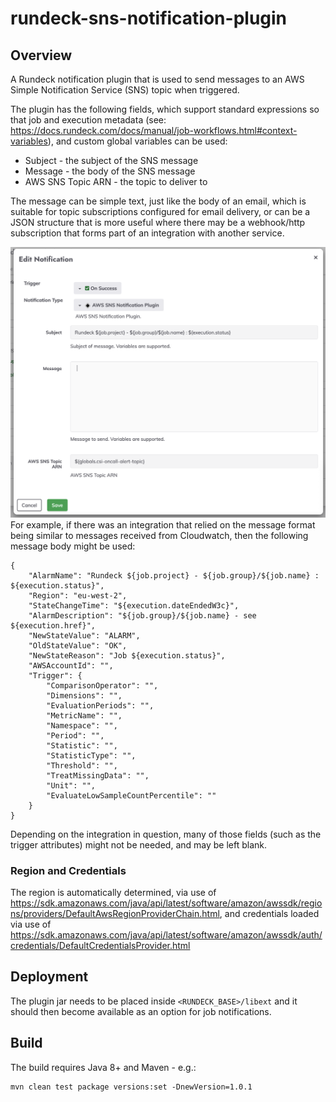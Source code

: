 
# rundeck-sns-notification-plugin

## Overview
A Rundeck notification plugin that is used to send messages to an AWS Simple Notification Service (SNS) topic when triggered.  

The plugin has the following fields, which support standard expressions so that job and execution metadata (see: https://docs.rundeck.com/docs/manual/job-workflows.html#context-variables), and custom global variables can be used:

 - Subject - the subject of the SNS message
 - Message - the body of the SNS message
 - AWS SNS Topic ARN - the topic to deliver to

The message can be simple text, just like the body of an email, which is suitable for topic subscriptions configured 
for email delivery, or can be a JSON structure that is more useful where there may be a webhook/http subscription that forms part of an integration with another service.


![](https://github.com/companieshouse/rundeck-sns-notification-plugin/raw/main/plugin-screenshot.png)
For example, if there was an integration that relied on the message format being similar to messages received from Cloudwatch, then the following message body might be used: 

    {
	    "AlarmName": "Rundeck ${job.project} - ${job.group}/${job.name} : ${execution.status}",
	    "Region": "eu-west-2",
	    "StateChangeTime": "${execution.dateEndedW3c}",
	    "AlarmDescription": "${job.group}/${job.name} - see ${execution.href}",
	    "NewStateValue": "ALARM",
	    "OldStateValue": "OK",
	    "NewStateReason": "Job ${execution.status}",
	    "AWSAccountId": "",
	    "Trigger": {
		    "ComparisonOperator": "",
		    "Dimensions": "",
		    "EvaluationPeriods": "",
		    "MetricName": "",
		    "Namespace": "",
		    "Period": "",
		    "Statistic": "",
		    "StatisticType": "",
		    "Threshold": "",
		    "TreatMissingData": "",
		    "Unit": "",
		    "EvaluateLowSampleCountPercentile": ""
	    }
    }

Depending on the integration in question, many of those fields (such as the trigger attributes) might not be needed, and may be left blank.

### Region and Credentials
The region is automatically determined, via use of https://sdk.amazonaws.com/java/api/latest/software/amazon/awssdk/regions/providers/DefaultAwsRegionProviderChain.html, and credentials loaded via use of https://sdk.amazonaws.com/java/api/latest/software/amazon/awssdk/auth/credentials/DefaultCredentialsProvider.html


## Deployment
The plugin jar needs to be placed inside `<RUNDECK_BASE>/libext` and it should then become available as an option for job notifications. 

## Build
The build requires Java 8+ and Maven - e.g.:

    mvn clean test package versions:set -DnewVersion=1.0.1
